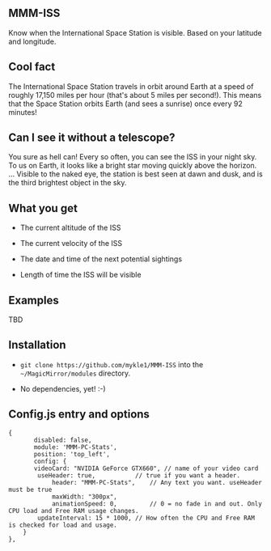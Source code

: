 ## MMM-ISS

Know when the International Space Station is visible. Based on your latitude and longitude.

## Cool fact

The International Space Station travels in orbit around Earth at a speed of roughly 17,150 miles per hour (that's about 5 miles per second!). This means that the Space Station orbits Earth (and sees a sunrise) once every 92 minutes!

## Can I see it without a telescope?

You sure as hell can! Every so often, you can see the ISS in your night sky. To us on Earth, it looks like a bright star moving quickly above the horizon. ... Visible to the naked eye, the station is best seen at dawn and dusk, and is the third brightest object in the sky.

## What you get

* The current altitude of the ISS

* The current velocity of the ISS

* The date and time of the next potential sightings

* Length of time the ISS will be visible

## Examples

TBD

## Installation

* `git clone https://github.com/mykle1/MMM-ISS` into the `~/MagicMirror/modules` directory.

* No dependencies, yet! :-)

## Config.js entry and options

    {
           disabled: false,
           module: 'MMM-PC-Stats',
           position: 'top_left',
		   config: {
		   videoCard: "NVIDIA GeForce GTX660", // name of your video card
			useHeader: true,           // true if you want a header. 
        	   	header: "MMM-PC-Stats",    // Any text you want. useHeader must be true
        	   	maxWidth: "300px",
        	   	animationSpeed: 0,         // 0 = no fade in and out. Only CPU load and Free RAM usage changes.
			updateInterval: 15 * 1000, // How often the CPU and Free RAM is checked for load and usage.
		}
    },
